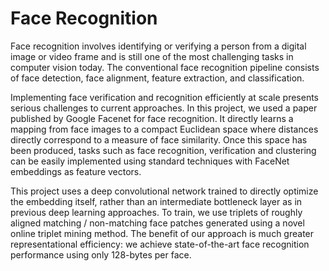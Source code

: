 # Face Recognition

Face recognition involves identifying or verifying a person 
from a digital image or video frame and is still one of the most
challenging tasks in computer vision today. The conventional 
face recognition pipeline consists of face detection, face alignment, 
feature extraction, and classification. 

Implementing face verification and recognition efficiently at 
scale presents serious challenges
to current approaches. In this project,  we used a paper published
by Google Facenet for face recognition. It directly learns a mapping from
face images to a compact Euclidean space where distances
directly correspond to a measure of face similarity. Once
this space has been produced, tasks such as face recognition,
verification and clustering can be easily implemented
using standard techniques with FaceNet embeddings as feature
vectors.

This project uses a deep convolutional network trained
to directly optimize the embedding itself, rather than an intermediate
bottleneck layer as in previous deep learning
approaches. To train, we use triplets of roughly aligned
matching / non-matching face patches generated using a
novel online triplet mining method. The benefit of our
approach is much greater representational efficiency: we
achieve state-of-the-art face recognition performance using
only 128-bytes per face.
